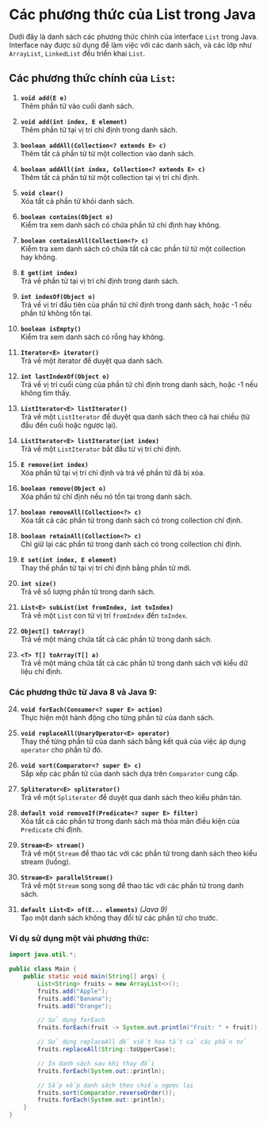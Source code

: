 # Các phương thức của List trong Java

Dưới đây là danh sách các phương thức chính của interface `List` trong Java. Interface này được sử dụng để làm việc với các danh sách, và các lớp như `ArrayList`, `LinkedList` đều triển khai `List`.

## Các phương thức chính của `List`:

1. **`void add(E e)`**  
   Thêm phần tử vào cuối danh sách.

2. **`void add(int index, E element)`**  
   Thêm phần tử tại vị trí chỉ định trong danh sách.

3. **`boolean addAll(Collection<? extends E> c)`**  
   Thêm tất cả phần tử từ một collection vào danh sách.

4. **`boolean addAll(int index, Collection<? extends E> c)`**  
   Thêm tất cả phần tử từ một collection tại vị trí chỉ định.

5. **`void clear()`**  
   Xóa tất cả phần tử khỏi danh sách.

6. **`boolean contains(Object o)`**  
   Kiểm tra xem danh sách có chứa phần tử chỉ định hay không.

7. **`boolean containsAll(Collection<?> c)`**  
   Kiểm tra xem danh sách có chứa tất cả các phần tử từ một collection hay không.

8. **`E get(int index)`**  
   Trả về phần tử tại vị trí chỉ định trong danh sách.

9. **`int indexOf(Object o)`**  
   Trả về vị trí đầu tiên của phần tử chỉ định trong danh sách, hoặc -1 nếu phần tử không tồn tại.

10. **`boolean isEmpty()`**  
    Kiểm tra xem danh sách có rỗng hay không.

11. **`Iterator<E> iterator()`**  
    Trả về một iterator để duyệt qua danh sách.

12. **`int lastIndexOf(Object o)`**  
    Trả về vị trí cuối cùng của phần tử chỉ định trong danh sách, hoặc -1 nếu không tìm thấy.

13. **`ListIterator<E> listIterator()`**  
    Trả về một `ListIterator` để duyệt qua danh sách theo cả hai chiều (từ đầu đến cuối hoặc ngược lại).

14. **`ListIterator<E> listIterator(int index)`**  
    Trả về một `ListIterator` bắt đầu từ vị trí chỉ định.

15. **`E remove(int index)`**  
    Xóa phần tử tại vị trí chỉ định và trả về phần tử đã bị xóa.

16. **`boolean remove(Object o)`**  
    Xóa phần tử chỉ định nếu nó tồn tại trong danh sách.

17. **`boolean removeAll(Collection<?> c)`**  
    Xóa tất cả các phần tử trong danh sách có trong collection chỉ định.

18. **`boolean retainAll(Collection<?> c)`**  
    Chỉ giữ lại các phần tử trong danh sách có trong collection chỉ định.

19. **`E set(int index, E element)`**  
    Thay thế phần tử tại vị trí chỉ định bằng phần tử mới.

20. **`int size()`**  
    Trả về số lượng phần tử trong danh sách.

21. **`List<E> subList(int fromIndex, int toIndex)`**  
    Trả về một `List` con từ vị trí `fromIndex` đến `toIndex`.

22. **`Object[] toArray()`**  
    Trả về một mảng chứa tất cả các phần tử trong danh sách.

23. **`<T> T[] toArray(T[] a)`**  
    Trả về một mảng chứa tất cả các phần tử trong danh sách với kiểu dữ liệu chỉ định.

### Các phương thức từ Java 8 và Java 9:

24. **`void forEach(Consumer<? super E> action)`**  
    Thực hiện một hành động cho từng phần tử của danh sách.

25. **`void replaceAll(UnaryOperator<E> operator)`**  
    Thay thế từng phần tử của danh sách bằng kết quả của việc áp dụng `operator` cho phần tử đó.

26. **`void sort(Comparator<? super E> c)`**  
    Sắp xếp các phần tử của danh sách dựa trên `Comparator` cung cấp.

27. **`Spliterator<E> spliterator()`**  
    Trả về một `Spliterator` để duyệt qua danh sách theo kiểu phân tán.

28. **`default void removeIf(Predicate<? super E> filter)`**  
    Xóa tất cả các phần tử trong danh sách mà thỏa mãn điều kiện của `Predicate` chỉ định.

29. **`Stream<E> stream()`**  
    Trả về một `Stream` để thao tác với các phần tử trong danh sách theo kiểu stream (luồng).

30. **`Stream<E> parallelStream()`**  
    Trả về một `Stream` song song để thao tác với các phần tử trong danh sách.

31. **`default List<E> of(E... elements)`** *(Java 9)*  
    Tạo một danh sách không thay đổi từ các phần tử cho trước.

### Ví dụ sử dụng một vài phương thức:

```java
import java.util.*;

public class Main {
    public static void main(String[] args) {
        List<String> fruits = new ArrayList<>();
        fruits.add("Apple");
        fruits.add("Banana");
        fruits.add("Orange");

        // Sử dụng forEach
        fruits.forEach(fruit -> System.out.println("Fruit: " + fruit));

        // Sử dụng replaceAll để viết hoa tất cả các phần tử
        fruits.replaceAll(String::toUpperCase);

        // In danh sách sau khi thay đổi
        fruits.forEach(System.out::println);

        // Sắp xếp danh sách theo chiều ngược lại
        fruits.sort(Comparator.reverseOrder());
        fruits.forEach(System.out::println);
    }
}
```